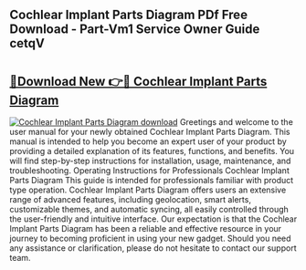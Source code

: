 ## Cochlear Implant Parts Diagram PDf Free Download - Part-Vm1 Service Owner Guide cetqV

# <h2><a href="http://dfuleur.blite.top/?on=Cochlear+Implant+Parts+Diagram">🔗Download New 👉🔴 Cochlear Implant Parts Diagram</a></h2>

[![Cochlear Implant Parts Diagram download](https://i.imgur.com/lujVjoI.png)](http://dfuleur.blite.top/?on=Cochlear+Implant+Parts+Diagram)
Greetings and welcome to the user manual for your newly obtained Cochlear Implant Parts Diagram. This manual is intended to help you become an expert user of your product by providing a detailed explanation of its features, functions, and benefits. You will find step-by-step instructions for installation, usage, maintenance, and troubleshooting. Operating Instructions for Professionals Cochlear Implant Parts Diagram This guide is intended for professionals familiar with product type operation. Cochlear Implant Parts Diagram offers users an extensive range of advanced features, including geolocation, smart alerts, customizable themes, and automatic syncing, all easily controlled through the user-friendly and intuitive interface. Our expectation is that the Cochlear Implant Parts Diagram has been a reliable and effective resource in your journey to becoming proficient in using your new gadget. Should you need any assistance or clarification, please do not hesitate to contact our support team.
